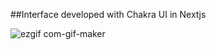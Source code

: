##Interface developed with Chakra UI in Nextjs

![ezgif com-gif-maker](https://user-images.githubusercontent.com/57308117/115872362-1bf2cf00-a418-11eb-9150-10f67be2576c.gif)
